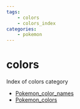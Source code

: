 ```yaml
---
tags:
    - colors
    - colors_index
categories:
    - pokemon
---
```


# colors

Index of colors category

- [Pokemon_color_names](pokemon_color_names.md)
- [Pokemon_colors](pokemon_colors.md)
